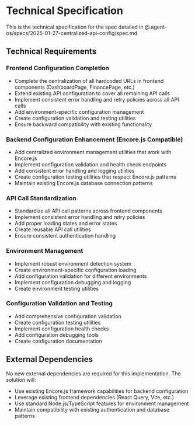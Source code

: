 # Technical Specification

This is the technical specification for the spec detailed in @.agent-os/specs/2025-01-27-centralized-api-config/spec.md

## Technical Requirements

### Frontend Configuration Completion
- Complete the centralization of all hardcoded URLs in frontend components (DashboardPage, FinancePage, etc.)
- Extend existing API configuration to cover all remaining API calls
- Implement consistent error handling and retry policies across all API calls
- Add environment-specific configuration management
- Create configuration validation and testing utilities
- Ensure backward compatibility with existing functionality

### Backend Configuration Enhancement (Encore.js Compatible)
- Add centralized environment management utilities that work with Encore.js
- Implement configuration validation and health check endpoints
- Add consistent error handling and logging utilities
- Create configuration testing utilities that respect Encore.js patterns
- Maintain existing Encore.js database connection patterns

### API Call Standardization
- Standardize all API call patterns across frontend components
- Implement consistent error handling and retry policies
- Add proper loading states and error states
- Create reusable API call utilities
- Ensure consistent authentication handling

### Environment Management
- Implement robust environment detection system
- Create environment-specific configuration loading
- Add configuration validation for different environments
- Implement configuration debugging and logging
- Create environment testing utilities

### Configuration Validation and Testing
- Add comprehensive configuration validation
- Create configuration testing utilities
- Implement configuration health checks
- Add configuration debugging tools
- Create configuration documentation

## External Dependencies

No new external dependencies are required for this implementation. The solution will:
- Use existing Encore.js framework capabilities for backend configuration
- Leverage existing frontend dependencies (React Query, Vite, etc.)
- Use standard Node.js/TypeScript features for environment management
- Maintain compatibility with existing authentication and database patterns
